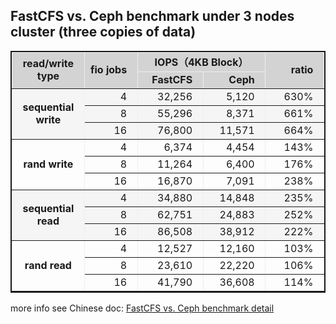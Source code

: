
## FastCFS vs. Ceph benchmark under 3 nodes cluster (three copies of data)

<table border=1 cellspacing=0 cellpadding=4 width=640 style="border:2px solid">
<thead>
<tr style="background-color:#D3D3D3">
<td width=128 rowspan=2 align=center><b>read/write type</b></td>
<td width=128 rowspan=2 align=right><b>fio jobs &nbsp;</b></td>
<td width=256 colspan=2 align=center><b>IOPS（4KB Block）</b></td>
<td width=128 rowspan=2 align=right><b>ratio &nbsp;</b></td>
</tr>
<tr style="background-color:#D3D3D3">
<td width=128 align=right><b>FastCFS &nbsp;</b></td>
<td width=128 align=right><b>Ceph &nbsp;</b></td>
</tr>
</thead>

<tr style="background-color:#F5F5F5">
<td width=128 rowspan=3 align=center><b>sequential write</b></td>
<td width=128 align=right>4 &nbsp;</td>
<td width=128 align=right>32,256 &nbsp;</td>
<td width=128 align=right>5,120 &nbsp;</td>
<td width=128 align=right>630% &nbsp;</td>
</tr>

<tr style="background-color:#F5F5F5">
<td align=right>8 &nbsp;</td>
<td align=right>55,296 &nbsp;</td>
<td align=right>8,371 &nbsp;</td>
<td align=right>661% &nbsp;</td>
</tr>

<tr style="background-color:#F5F5F5">
<td align=right>16 &nbsp;</td>
<td align=right>76,800 &nbsp;</td>
<td align=right>11,571 &nbsp;</td>
<td align=right>664% &nbsp;</td>
</tr>

<tr>
<td rowspan=3 align=center><b>rand write</b></td>
<td align=right>4 &nbsp;</td>
<td align=right>6,374 &nbsp;</td>
<td align=right>4,454 &nbsp;</td>
<td align=right>143% &nbsp;</td>
</tr>

<tr>
<td align=right>8 &nbsp;</td>
<td align=right>11,264 &nbsp;</td>
<td align=right>6,400 &nbsp;</td>
<td align=right>176% &nbsp;</td>
</tr>

<tr>
<td align=right>16 &nbsp;</td>
<td align=right>16,870 &nbsp;</td>
<td align=right>7,091 &nbsp;</td>
<td align=right>238% &nbsp;</td>
</tr>

<tr style="background-color:#F5F5F5">
<td rowspan=3 align=center><b>sequential read</b></td>
<td align=right>4 &nbsp;</td>
<td align=right>34,880 &nbsp;</td>
<td align=right>14,848 &nbsp;</td>
<td align=right>235% &nbsp;</td>
</tr>

<tr style="background-color:#F5F5F5">
<td align=right>8 &nbsp;</td>
<td align=right>62,751 &nbsp;</td>
<td align=right>24,883 &nbsp;</td>
<td align=right>252% &nbsp;</td>
</tr>

<tr style="background-color:#F5F5F5">
<td align=right>16 &nbsp;</td>
<td align=right>86,508 &nbsp;</td>
<td align=right>38,912 &nbsp;</td>
<td align=right>222% &nbsp;</td>
</tr>

<tr>
<td rowspan=3 align=center><b>rand read</b></td>
<td align=right>4 &nbsp;</td>
<td align=right>12,527 &nbsp;</td>
<td align=right>12,160 &nbsp;</td>
<td align=right>103% &nbsp;</td>
</tr>

<tr>
<td align=right>8 &nbsp;</td>
<td align=right>23,610 &nbsp;</td>
<td align=right>22,220 &nbsp;</td>
<td align=right>106% &nbsp;</td>
</tr>

<tr>
<td align=right>16 &nbsp;</td>
<td align=right>41,790 &nbsp;</td>
<td align=right>36,608 &nbsp;</td>
<td align=right>114% &nbsp;</td>
</tr>
</table>

more info see Chinese doc: [FastCFS vs. Ceph benchmark detail](benchmark-20210621.pdf)
